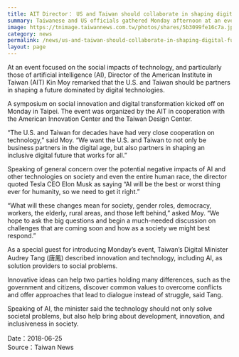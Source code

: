 ```yaml
---
title: AIT Director： US and Taiwan should collaborate in shaping digital future
summary: Taiwanese and US officials gathered Monday afternoon at an event focused on the social impacts of technology
image: https://tnimage.taiwannews.com.tw/photos/shares/5b3099fe16c7a.jpg
category: news
permalink: /news/us-and-taiwan-should-collaborate-in-shaping-digital-future/
layout: page
---
```

At an event focused on the social impacts of technology, and particularly those of artificial intelligence (AI), Director of the American Institute in Taiwan (AIT) Kin Moy remarked that the U.S. and Taiwan should be partners in shaping a future dominated by digital technologies.

A symposium on social innovation and digital transformation kicked off on Monday in Taipei. The event was organized by the AIT in cooperation with the American Innovation Center and the Taiwan Design Center.

“The U.S. and Taiwan for decades have had very close cooperation on technology,” said Moy. “We want the U.S. and Taiwan to not only be business partners in the digital age, but also partners in shaping an inclusive digital future that works for all.”

Speaking of general concern over the potential negative impacts of AI and other technologies on society and even the entire human race, the director quoted Tesla CEO Elon Musk as saying “AI will be the best or worst thing ever for humanity, so we need to get it right.”

“What will these changes mean for society, gender roles, democracy, workers, the elderly, rural areas, and those left behind,” asked Moy. “We hope to ask the big questions and begin a much-needed discussion on challenges that are coming soon and how as a society we might best respond.”

As a special guest for introducing Monday’s event, Taiwan’s Digital Minister Audrey Tang (唐鳳) described innovation and technology, including AI, as solution providers to social problems.

Innovative ideas can help two parties holding many differences, such as the government and citizens, discover common values to overcome conflicts and offer approaches that lead to dialogue instead of struggle, said Tang.

Speaking of AI, the minister said the technology should not only solve societal problems, but also help bring about development, innovation, and inclusiveness in society.

Date：2018-06-25
<br/>
Source：Taiwan News
